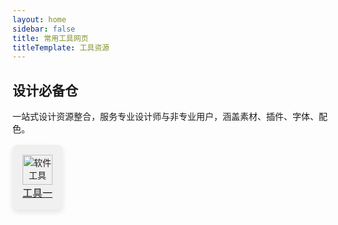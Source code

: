 ```yaml
---
layout: home
sidebar: false
title: 常用工具网页
titleTemplate: 工具资源
---
```



## 设计必备仓

一站式设计资源整合，服务专业设计师与非专业用户，涵盖素材、插件、字体、配色。

<div style="display: flex; gap: 16px; margin-top: 16px;">
  <div style="background-color: #f0f0f0; padding: 16px; border-radius: 8px; text-align: center; box-shadow: 0 4px 8px rgba(0, 0, 0, 0.1);">
    <a href="https://drk3jhz5hb.feishu.cn/base/ZBmDbYu57aPvJwsNgk3c2LWpnwe?table=tbli32fkmWsThsL6&view=vewyeuFTQj">
      <img src="/path/软件工具.svg" alt="软件工具" style="width: 48px; height: 48px;"/><br/>
      <span style="font-size: 16px;">工具一</span>
    </a>
  </div>
</div>
